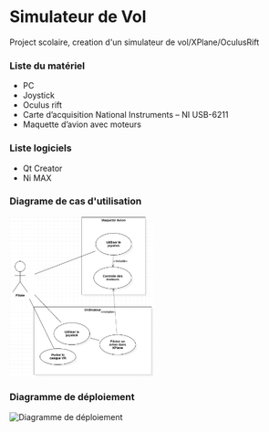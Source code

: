 # Simulateur de Vol
Project scolaire, creation d'un simulateur de vol/XPlane/OculusRift

### Liste du matériel

-	PC
-	Joystick
-	Oculus rift
-	Carte d’acquisition National Instruments – NI USB-6211
-	Maquette d’avion avec moteurs

### Liste logiciels
-	Qt Creator
-	Ni MAX

### Diagrame de cas d'utilisation

<img src="diagramme de cas utilisation.png"
     alt="diagramme de cas utilisation"
     style="width: 50%;" />
     
     
### Diagramme de déploiement
<img src="Diagramme de déploiement.png"
     alt="Diagramme de déploiement"
     style="width: 50%;" />
